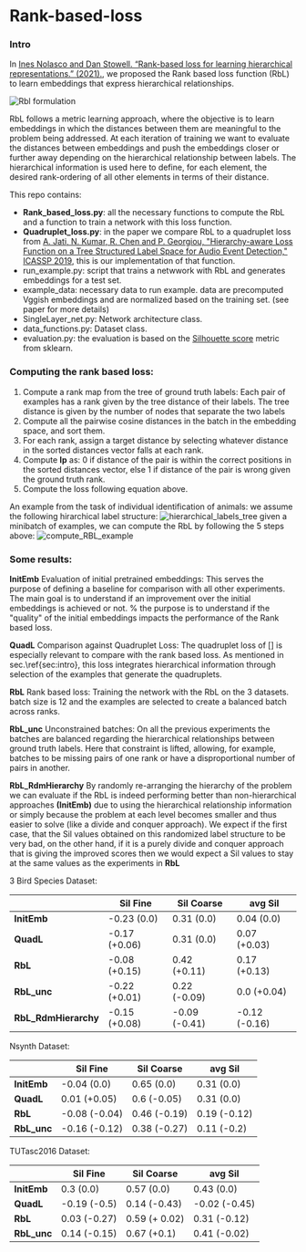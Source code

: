 # Rank-based-loss
### Intro

In [Ines Nolasco and Dan Stowell. “Rank-based loss for learning hierarchical representations.” (2021).](https://arxiv.org/abs/2110.05941), we proposed the Rank based loss function (RbL) to learn embeddings that express hierarchical relationships.

![Rbl formulation](https://user-images.githubusercontent.com/33712250/137119430-3b18ca80-4e1d-4ef1-9454-8ab57c272842.png)

RbL follows a metric learning approach, where the objective is to learn embeddings in which the distances between them are meaningful to the problem being addressed. At each iteration of training we want to evaluate the distances between embeddings and push the embeddings closer or further away depending on the hierarchical relationship between labels. The hierarchical information is used here to define, for each element, the desired rank-ordering of all other elements in terms of their distance.

This repo contains:    
- **Rank_based_loss.py**: all the necessary functions to compute the RbL and a function to train a network with this loss function.
- **Quadruplet_loss.py**: in the paper we compare RbL to a quadruplet loss from [A. Jati, N. Kumar, R. Chen and P. Georgiou, "Hierarchy-aware Loss Function on a Tree Structured Label Space for Audio Event Detection," ICASSP 2019](https://ieeexplore.ieee.org/document/8682341), this is our implementation of that function.
- run_example.py: script that trains a netwwork with RbL and generates embeddings for a test set.
- example_data: necessary data to run example. data are precomputed Vggish embeddings and are normalized based on the training set. (see paper for more details)
- SingleLayer_net.py: Network architecture class.
- data_functions.py: Dataset class.
- evaluation.py: the evaluation is based on the [Silhouette score](https://scikit-learn.org/stable/modules/generated/sklearn.metrics.silhouette_score.html) metric from sklearn.

### Computing the rank based loss:

1. Compute a rank map from the tree of ground truth labels: Each pair of examples has a rank given by the tree distance of their labels. The tree distance is given by the number of nodes that separate the two labels
2. Compute all the pairwise cosine distances in the batch in the embedding space, and sort them. 
3. For each rank, assign a target distance by selecting whatever distance in the sorted distances vector falls at each rank.
4. Compute **Ip** as: 0 if distance of the pair is within the correct positions in the sorted distances vector, else 1 if distance of the pair is wrong given the ground truth rank.
5. Compute the loss following equation above.



An example from the task of individual identification of animals: we assume the following hirarchical label structure:
![hierarchical_labels_tree](https://user-images.githubusercontent.com/33712250/137140261-5ad84e7f-1d31-4f95-8501-dd105c7b6439.png)
given a minibatch of examples, we can compute the RbL by following the 5 steps above:
![compute_RBL_example](https://user-images.githubusercontent.com/33712250/137123161-1b7c4eef-9b5e-4d79-bec5-d3892bec2382.png)


### Some results:

<!-- 
![g4179](https://user-images.githubusercontent.com/33712250/137938178-fd05a7ea-636a-46f1-8891-fddf936d7160.png)
 -->


**InitEmb** Evaluation of initial pretrained embeddings: This serves the purpose of defining a baseline for comparison with all other experiments. The main goal is to understand if an improvement over the initial embeddings is achieved or not. % the purpose is to understand if the "quality" of the initial embeddings impacts the performance of the Rank based loss.

**QuadL** Comparison against Quadruplet Loss: The quadruplet loss of  [] is especially relevant to compare with the rank based loss. As  mentioned in sec.\ref{sec:intro}, this loss integrates hierarchical information through selection of the examples that generate the quadruplets.

**RbL** Rank based loss: Training the network with the RbL on the 3 datasets. batch size is 12 and the examples are selected to create a balanced batch across ranks.

**RbL_unc** Unconstrained batches: On all the previous experiments the batches are balanced regarding the hierarchical relationships between ground truth labels. Here that constraint is lifted, allowing, for example, batches to be missing pairs of one rank or have a disproportional number of pairs in another.

**RbL_RdmHierarchy** By randomly re-arranging the hierarchy of the problem we can evaluate if the RbL is indeed performing better than non-hierarchical approaches **(InitEmb)** due to using the hierarchical relationship information or simply because the problem at each level becomes smaller and thus easier to solve (like a divide and conquer approach).  We expect if the first case, that the Sil values obtained on this randomized label structure to be very bad, on the other hand, if it is a purely divide and conquer approach that is giving the improved scores then we would expect a Sil values to stay at the same values as the experiments in **RbL**





3 Bird Species Dataset:

|   						 | Sil Fine | Sil Coarse | avg Sil |
| ---      | ---      | ---								|---						|
| **InitEmb**| -0.23 (0.0)	|	0.31	(0.0)		|0.04 (0.0)	|
| **QuadL**  | -0.17 (+0.06)| 0.31 (0.0)  |0.07 (+0.03)|
| **RbL**				| -0.08 (+0.15)| 0.42 (+0.11)|0.17 (+0.13)|
| **RbL_unc**| -0.22 (+0.01)|	0.22 (-0.09)|0.0 (+0.04) |
| **RbL_RdmHierarchy**| -0.15 (+0.08) | -0.09	(-0.41)	 |	-0.12 (-0.16)|



Nsynth Dataset:


|   						 | Sil Fine | Sil Coarse | avg Sil |
| ---      | ---      | ---								|---		|
| **InitEmb**| -0.04 (0.0)|	0.65 (0.0) | 0.31 (0.0)	|
| **QuadL**  | 0.01 (+0.05)| 0.6 (-0.05)|	0.31 (0.0)|
| **RbL**				| -0.08 (-0.04)| 0.46 (-0.19)| 0.19 (-0.12)
| **RbL_unc**|-0.16 (-0.12) |	0.38 (-0.27)	|0.11 (-0.2) |



TUTasc2016 Dataset:


|   						 | Sil Fine | Sil Coarse | avg Sil |
| ---      | ---      | ---								|---		|
| **InitEmb**| 0.3 (0.0)  | 0.57 (0.0) |0.43 (0.0)|
| **QuadL**  | -0.19 (-0.5)	| 0.14 (-0.43) | -0.02	(-0.45) |
| **RbL**				| 0.03 (-0.27) | 0.59 (+ 0.02) | 0.31 (-0.12) |
| **RbL_unc**|  0.14 (-0.15)	|	0.67 (+0.1)	 | 0.41 (-0.02)|




<!-- #### embeddings visualization:  -->


<!-- Visualization of the embeddings obtained by RbL and how these evolve during training:
Colored by animal ID
https://user-images.githubusercontent.com/33712250/137915325-0f795074-a716-47dc-a1ce-ac9fc56aa3df.mp4

Colored by species:
https://user-images.githubusercontent.com/33712250/137915587-f5ba2418-731f-4bd4-b7e3-474cc239468b.mp4 -->


<!-- 3) how does it relate with Quadruplet loss?
4) rbl uncontrained, does it show more flexibility regarding the examples in the batch?
5) 

 -->

